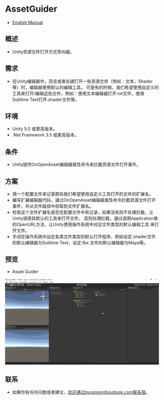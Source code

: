 ﻿# AssetGuider
- [English Manual](./README.md)

## 概述
- Unity资源文件打开方式导向器。

## 需求
- 在Unity编辑器中，双击或者右键打开一些资源文件（例如：文本，Shader等）时，编辑器使用默认的编辑工具。
  可是有的时候，我们希望使用自定义的工具来打开/编辑这些文件，例如：使用文本编辑器打开.txt文件，使用
  Sublime Text打开.shader文件等。

## 环境
- Unity 5.0 或更高版本。
- .Net Framework 3.5 或更高版本。

## 条件
- Unity提供OnOpenAsset编辑器属性命令来拦截资源文件打开事件。

## 方案
- 用一个配置文件来记录那些我们希望使用自定义工具打开的文件的扩展名。
- 编写扩展编辑器代码，通过OnOpenAsset编辑器属性命令拦截资源文件打开事件，并从文件路径中获取到文件扩展名。
- 检查这个文件扩展名是否在配置文件中有记录，如果没有则不处理拦截，让Unity调用其默认的工具来打开文件，
  否则处理拦截，通过调用Application类的OpenURL方法，让Unity使用操作系统中对应文件类型的默认编辑工具
  来打开文件。
- 手动在操作系统中设定各类文件类型的默认打开程序，例如设定.shader文件的默认编辑器为Sublime Text，设定.fbx
  文件的默认编辑器为Maya等。

## 预览
- Asset Guider

![Asset Guider Settings](./Attachments/README_Image/AssetGuider.gif)

## 联系
- 如果你有任何问题或者建议，欢迎通过mogoson@outlook.com联系我。